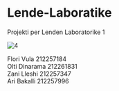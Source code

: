 # Lende-Laboratike
Projekti per Lenden Laboratorike 1

![4](https://user-images.githubusercontent.com/92091536/232839201-68cf7bea-ec51-4316-9450-18dbde85a561.jpg)

Flori Vula 212257184 <br>
Olti Dinarama 212261831 <br>
Zani Lleshi 212257347 <br>
Ari Bakalli 212257996 <br>
